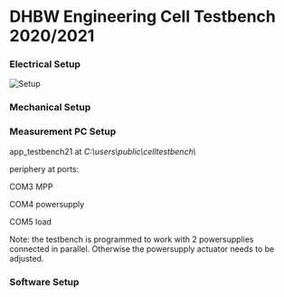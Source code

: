 # DHBW Engineering Cell Testbench 2020/2021
### Electrical Setup
![Setup](https://user-images.githubusercontent.com/86600252/137881238-b8a2c2a9-d918-48a8-a6f4-54cb1d1c4b0c.png)
### Mechanical Setup
### Measurement PC Setup
app_testbench21 at _C:\\users\\public\\celltestbench\\_

periphery at ports: 

COM3 MPP

COM4 powersupply

COM5 load

Note: the testbench is programmed to work with 2 powersupplies connected in parallel. Otherwise the powersupply actuator needs to be adjusted.
### Software Setup
